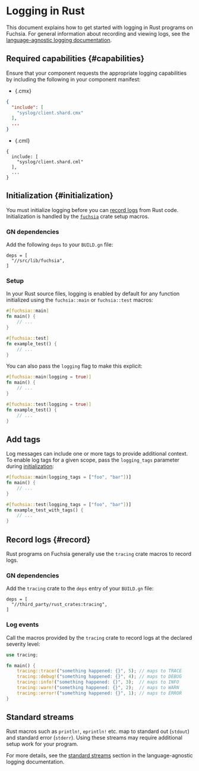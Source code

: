 # Logging in Rust

This document explains how to get started with logging in Rust programs on
Fuchsia. For general information about recording and viewing logs, see the
[language-agnostic logging documentation][doc-logging].

## Required capabilities {#capabilities}

Ensure that your component requests the appropriate logging capabilities by
including the following in your component manifest:

   * {.cmx}

   ```json
   {
     "include": [
       "syslog/client.shard.cmx"
     ],
     ...
   }
   ```

   * {.cml}

   ```json5
   {
     include: [
       "syslog/client.shard.cml"
     ],
     ...
   }
   ```

## Initialization {#initialization}

You must initialize logging before you can [record logs](#record) from Rust code.
Initialization is handled by the [`fuchsia`][ref-fuchsia] crate setup macros.

### GN dependencies

Add the following `deps` to your `BUILD.gn` file:

```gn
deps = [
  "//src/lib/fuchsia",
]
```

### Setup

In your Rust source files, logging is enabled by default for any function
initialized using the `fuchsia::main` or `fuchsia::test` macros:

```rust
#[fuchsia::main]
fn main() {
    // ...
}

#[fuchsia::test]
fn example_test() {
    // ...
}
```

You can also pass the `logging` flag to make this explicit:

```rust
#[fuchsia::main(logging = true)]
fn main() {
    // ...
}

#[fuchsia::test(logging = true)]
fn example_test() {
    // ...
}
```

## Add tags

Log messages can include one or more tags to provide additional context.
To enable log tags for a given scope, pass the `logging_tags` parameter during
[initialization](#initialization):

```rust
#[fuchsia::main(logging_tags = ["foo", "bar"])]
fn main() {
    // ...
}

#[fuchsia::test(logging_tags = ["foo", "bar"])]
fn example_test_with_tags() {
    // ...
}
```

## Record logs {#record}

Rust programs on Fuchsia generally use the `tracing` crate macros to record
logs.

### GN dependencies

Add the `tracing` crate to the `deps` entry of your `BUILD.gn` file:

```gn
deps = [
  "//third_party/rust_crates:tracing",
]
```

### Log events

Call the macros provided by the `tracing` crate to record logs at the declared
severity level:

```rust
use tracing;

fn main() {
    tracing::trace!("something happened: {}", 5); // maps to TRACE
    tracing::debug!("something happened: {}", 4); // maps to DEBUG
    tracing::info!("something happened: {}", 3);  // maps to INFO
    tracing::warn!("something happened: {}", 2);  // maps to WARN
    tracing::error!("something happened: {}", 1); // maps to ERROR
}
```

## Standard streams

Rust macros such as `println!`, `eprintln!` etc. map to standard out (`stdout`)
and standard error (`stderr`). Using these streams may require additional setup
work for your program.

For more details, see the [standard streams][std-streams] section in the
language-agnostic logging documentation.

[doc-logging]: /docs/concepts/components/diagnostics/logs/README.md
[ref-fuchsia]: https://fuchsia-docs.firebaseapp.com/rust/fuchsia/
[rust-dev]: /docs/development/languages/rust/README.md
[std-streams]: /docs/development/diagnostics/logs/recording.md#stdout-stderr
